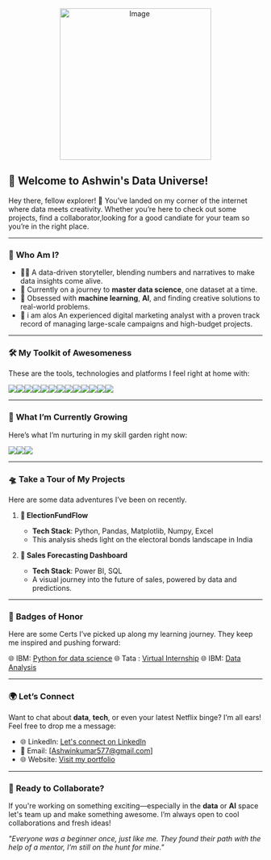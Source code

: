 <div align="center">
  <img src="https://i.postimg.cc/mgh17m5x/FlsDwv.gif" alt="Image" width=auto height=300>
</div>




## 🚀 **Welcome to Ashwin's Data Universe!**

Hey there, fellow explorer! 🌌 You’ve landed on my corner of the internet where data meets creativity. Whether you’re here to check out some projects, find a collaborator,looking for a good candiate for your team so you’re in the right place.

---

### 🎨 **Who Am I?**

- 🧑‍💻 A data-driven storyteller, blending numbers and narratives to make data insights come alive.
- 🌱 Currently on a journey to **master data science**, one dataset at a time.
- 🤖 Obsessed with **machine learning**, **AI**, and finding creative solutions to real-world problems.
- 💸 i am alos An experienced digital marketing analyst with a proven track record of managing large-scale campaigns and high-budget projects.

---

### 🛠️ **My Toolkit of Awesomeness**

These are the tools, technologies and platforms I feel right at home with:

<div style="display: flex; flex-wrap: wrap;">
  <img src="https://img.shields.io/badge/Python-3776AB?style=for-the-badge&logo=python&logoColor=white"/>
  <img src="https://img.shields.io/badge/SQL-336791?style=for-the-badge&logo=postgresql&logoColor=white"/>
  <img src="https://img.shields.io/badge/SQL-336791?style=for-the-badge&logo=postgresql&logoColor=white"/>
  <img src="https://img.shields.io/badge/Pandas-150458?style=for-the-badge&logo=pandas&logoColor=white"/>
  <img src="https://img.shields.io/badge/numpy-%23013243.svg?style=for-the-badge&logo=numpy&logoColor=white"/>
  <img src="https://img.shields.io/badge/Matplotlib-%23ffffff.svg?style=for-the-badge&logo=Matplotlib&logoColor=black"/>
  <img src="https://img.shields.io/badge/PowerBI-F2C811?style=for-the-badge&logo=power-bi&logoColor=black"/>
  <img src="https://img.shields.io/badge/Microsoft_Excel-217346?style=for-the-badge&logo=microsoft-excel&logoColor=white"/>
  <img src="https://img.shields.io/badge/-Hackerrank-2EC866?style=for-the-badge&logo=HackerRank&logoColor=white"/>
  <img src="https://img.shields.io/badge/Kaggle-035a7d?style=for-the-badge&logo=kaggle&logoColor=white"/>
  <img src="https://img.shields.io/badge/JavaScript-F7DF1E?style=for-the-badge&logo=javascript&logoColor=black"/>
  <img src="https://img.shields.io/badge/React-61DAFB?style=for-the-badge&logo=react&logoColor=black"/>
  <img src="https://img.shields.io/badge/chatGPT-74aa9c?style=for-the-badge&logo=openai&logoColor=white"/>
</div>


---

### 🌱 **What I’m Currently Growing**  

Here’s what I’m nurturing in my skill garden right now:
<div style="display: flex; flex-wrap: wrap;">
  <img src="https://img.shields.io/badge/scikit--learn-%23F7931E.svg?style=for-the-badge&logo=scikit-learn&logoColor=white"/>
  <img src="https://img.shields.io/badge/PyTorch-%23EE4C2C.svg?style=for-the-badge&logo=PyTorch&logoColor=white"/>
  <img src="https://img.shields.io/badge/TensorFlow-FF6F00?style=for-the-badge&logo=tensorflow&logoColor=white"/>
</div>


---

### 🛸 **Take a Tour of My Projects**

Here are some data adventures I’ve been on recently. 

1. **🤑 ElectionFundFlow**  
   - **Tech Stack**: Python, Pandas, Matplotlib, Numpy, Excel
   - This analysis sheds light on the electoral bonds landscape in India

2. **🧠 Sales Forecasting Dashboard**  
   - **Tech Stack**: Power BI, SQL  
   - A visual journey into the future of sales, powered by data and predictions.


---

### 🏅 **Badges of Honor**

Here are some Certs I’ve picked up along my learning journey. They keep me inspired and pushing forward:

🌐 IBM: [Python for data science](https://courses.cognitiveclass.ai/certificates/f881af7e95274823a0df5bebce2f9586)
🌐 Tata : [Virtual Internship](https://forage-uploads-prod.s3.amazonaws.com/completion-certificates/Tata/MyXvBcppsW2FkNYCX_Tata%20Group_PZSKriehS66Q4vQrm_1720023813128_completion_certificate.pdf)
🌐 IBM: [Data Analysis](https://courses.cognitiveclass.ai/certificates/b13128089a7e46a98a9dc5c18449ff29)



---

### 🌍 **Let’s Connect**

Want to chat about **data**, **tech**, or even your latest Netflix binge? I’m all ears! Feel free to drop me a message:

- 🌐 LinkedIn: [Let's connect on LinkedIn](https://www.linkedin.com/in/ashwin-kumar-data-analyst/)
- 📧 Email: [Ashwinkumar577@gmail.com]
- 🌐 Website: [Visit my portfolio](https://theashwin.vercel.app/)

---

### 🌟 **Ready to Collaborate?**

If you're working on something exciting—especially in the **data** or **AI** space let's team up and make something awesome. I’m always open to cool collaborations and fresh ideas!





_"Everyone was a beginner once, just like me. They found their path with the help of a mentor, I’m still on the hunt for mine."_
